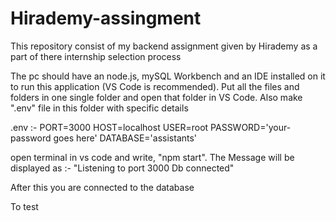 # Hirademy-assingment
This repository consist of my backend assignment given by Hirademy as a part of there internship selection process

The pc should have an node.js, mySQL Workbench and an IDE installed on it to run this application (VS Code is recommended).
Put all the files and folders in one single folder and open that folder in VS Code. Also make ".env" file in this folder with specific details

.env :-
      PORT=3000
      HOST=localhost
      USER=root
      PASSWORD='your-password goes here'
      DATABASE='assistants'

open terminal in vs code and write, "npm start". The Message will be displayed as :-
"Listening to port 3000
 Db connected"


After this you are connected to the database

To test 

